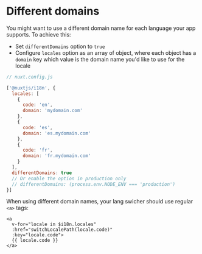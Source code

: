 # Different domains

You might want to use a different domain name for each language your app supports. To achieve this:

* Set `differentDomains` option to `true`
* Configure `locales` option as an array of object, where each object has a `domain` key which value is the domain name you'd like to use for the locale

```js
// nuxt.config.js

['@nuxtjs/i18n', {
  locales: [
    {
      code: 'en',
      domain: 'mydomain.com'
    },
    {
      code: 'es',
      domain: 'es.mydomain.com'
    },
    {
      code: 'fr',
      domain: 'fr.mydomain.com'
    }
  ],
  differentDomains: true
  // Or enable the option in production only
  // differentDomains: (process.env.NODE_ENV === 'production')
}]
```

When using different domain names, your lang swicher should use regular `<a>` tags:

```vue
<a
  v-for="locale in $i18n.locales"
  :href="switchLocalePath(locale.code)"
  :key="locale.code">
  {{ locale.code }}
</a>
```
